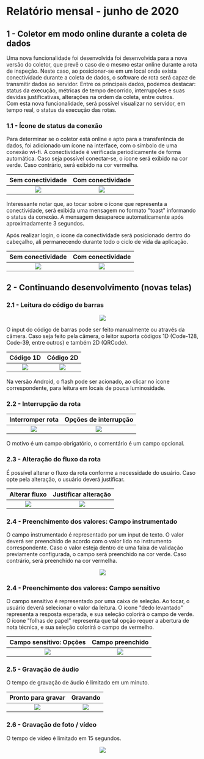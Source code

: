 # Relatório mensal - junho de 2020
## 1 - Coletor em modo online durante a coleta de dados
Uma nova funcionalidade foi desenvolvida foi desenvolvida para a nova versão do coletor, que prevê o caso de o mesmo estar online durante a rota de inspeção. Neste caso, ao posicionar-se em um local onde exista conectividade durante a coleta de dados, o software de rota será capaz de transmitir dados ao servidor. Entre os principais dados, podemos destacar: status da execução, métricas de tempo decorrido, interrupções e suas devidas justificativas, alterações na ordem da coleta, entre outros.\
Com esta nova funcionalidade, será possível visualizar no servidor, em tempo real, o status da execução das rotas.
### 1.1 - Ícone de status da conexão
Para determinar se o coletor está online e apto para a transferência de dados, foi adicionado um ícone na interface, com o símbolo de uma conexão wi-fi. A conectividade é verificada periodicamente de forma automática. Caso seja possível conectar-se, o ícone será exibido na cor verde. Caso contrário, será exibido na cor vermelha.

Sem conectividade              |  Com conectividade
:-----------------------------:|:-----------------------------:
![](images/Login_off_msg.jpg)  |  ![](images/Login_on_msg.jpg)

Interessante notar que, ao tocar sobre o ícone que representa a conectividade, será exibida uma mensagem no formato "toast" informando o status da conexão. A mensagem desaparece automaticamente após aproximadamente 3 segundos.

Após realizar login, o ícone da conectividade será posicionado dentro do cabeçalho, ali permanecendo durante todo o ciclo de vida da aplicação.

Sem conectividade        |  Com conectividade
:-----------------------:|:-----------------------:
![](images/App_off.jpg)  |  ![](images/App_on.jpg)

## 2 - Continuando desenvolvimento (novas telas)

### 2.1 - Leitura do código de barras

<p align="center">
  <img src="images/Barcode_ask.jpg" />
</p>

O input do código de barras pode ser feito manualmente ou através da câmera. Caso seja feito pela câmera, o leitor suporta códigos 1D (Code-128, Code-39, entre outros) e também 2D (QRCode).

Código 1D                        |  Código 2D
:-------------------------------:|:-------------------------------:
![](images/Barcode_barcode.jpg)  |  ![](images/Barcode_qrcode.jpg)

Na versão Android, o flash pode ser acionado, ao clicar no ícone correspondente, para leitura em locais de pouca luminosidade.

### 2.2 - Interrupção da rota

Interromper rota                 |  Opções de interrupção
:--------------------------------:|:-------------------------------:
![](images/Interromper_rota.jpg)  |  ![](images/Interromper_rota_opcoes.jpg)

O motivo é um campo obrigatório, o comentário é um campo opcional.

### 2.3 - Alteração do fluxo da rota

É possível alterar o fluxo da rota conforme a necessidade do usuário. Caso opte pela alteração, o usuário deverá justificar.

Alterar fluxo                  |  Justificar alteração
:-----------------------------:|:-------------------------------:
![](images/Alterar_fluxo.jpg)  |  ![](images/Alterar_fluxo_justificar.jpg)

### 2.4 - Preenchimento dos valores: Campo instrumentado

O campo instrumentado é representado por um input de texto. O valor deverá ser preenchido de acordo com o valor lido no instrumento correspondente. Caso o valor esteja dentro de uma faixa de validação previamente configurada, o campo será preenchido na cor verde. Caso contrário, será preenchido na cor vermelha.

<p align="center">
  <img src="images/Input_instrumentado.jpg" />
</p>

### 2.4 - Preenchimento dos valores: Campo sensitivo

O campo sensitivo é representado por uma caixa de seleção. Ao tocar, o usuário deverá selecionar o valor da leitura. O ícone "dedo levantado" representa a resposta esperada, e sua seleção colorirá o campo de verde. O ícone "folhas de papel" representa que tal opção requer a abertura de nota técnica, e sua seleção colorirá o campo de vermelho.

Campo sensitivo: Opções                 |  Campo preenchido
:--------------------------------------:|:-------------------------------:
![](images/Input_sensorial_opcoes.jpg)  |  ![](images/Input_sensorial.jpg)

### 2.5 - Gravação de áudio

O tempo de gravação de áudio é limitado em um minuto.

Pronto para gravar            |  Gravando 
:----------------------------:|:-------------------------------:
![](images/Gravar_audio.jpg)  |  ![](images/Gravar_audio_gravando.jpg)

### 2.6 - Gravação de foto / vídeo

O tempo de vídeo é limitado em 15 segundos.

<p align="center">
  <img src="images/Foto_video.jpg" />
</p>

